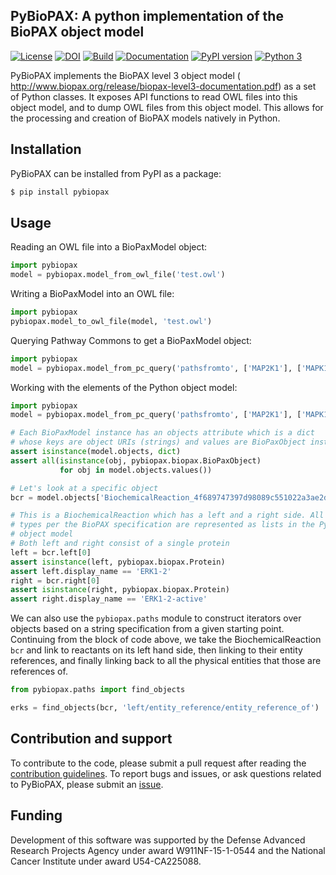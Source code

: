PyBioPAX: A python implementation of the BioPAX object model
------------------------------------------------------------
[![License](https://img.shields.io/badge/License-BSD%202--Clause-orange.svg)](https://opensource.org/licenses/BSD-2-Clause)
[![DOI](https://zenodo.org/badge/261255657.svg)](https://zenodo.org/badge/latestdoi/261255657)
[![Build](https://github.com/indralab/pybiopax/workflows/Tests/badge.svg)](https://github.com/indralab/pybiopax/actions)
[![Documentation](https://readthedocs.org/projects/pybiopax/badge/?version=latest)](https://pybiopax.readthedocs.io/en/latest/?badge=latest)
[![PyPI version](https://badge.fury.io/py/pybiopax.svg)](https://badge.fury.io/py/pybiopax)
[![Python 3](https://img.shields.io/pypi/pyversions/pybiopax.svg)](https://www.python.org/downloads/release/python-357/)

PyBioPAX implements the BioPAX level 3 object model (
http://www.biopax.org/release/biopax-level3-documentation.pdf) as a set of
Python classes. It exposes API functions to read OWL files into this
object model, and to dump OWL files from this object model.
This allows for the processing and creation of BioPAX models natively in
Python.

Installation
------------
PyBioPAX can be installed from PyPI as a package:

```bash
$ pip install pybiopax
```

Usage
-----
Reading an OWL file into a BioPaxModel object:

```python
import pybiopax
model = pybiopax.model_from_owl_file('test.owl')
```


Writing a BioPaxModel into an OWL file:

```python
import pybiopax
pybiopax.model_to_owl_file(model, 'test.owl')
```

Querying Pathway Commons to get a BioPaxModel object:

```python
import pybiopax
model = pybiopax.model_from_pc_query('pathsfromto', ['MAP2K1'], ['MAPK1'])
```

Working with the elements of the Python object model:

```python
import pybiopax
model = pybiopax.model_from_pc_query('pathsfromto', ['MAP2K1'], ['MAPK1'])

# Each BioPaxModel instance has an objects attribute which is a dict
# whose keys are object URIs (strings) and values are BioPaxObject instances.
assert isinstance(model.objects, dict)
assert all(isinstance(obj, pybiopax.biopax.BioPaxObject)
           for obj in model.objects.values())

# Let's look at a specific object
bcr = model.objects['BiochemicalReaction_4f689747397d98089c551022a3ae2d88']

# This is a BiochemicalReaction which has a left and a right side. All list/set
# types per the BioPAX specification are represented as lists in the Python
# object model
# Both left and right consist of a single protein
left = bcr.left[0]
assert isinstance(left, pybiopax.biopax.Protein)
assert left.display_name == 'ERK1-2'
right = bcr.right[0]
assert isinstance(right, pybiopax.biopax.Protein)
assert right.display_name == 'ERK1-2-active'
```

We can also use the `pybiopax.paths` module to construct iterators over
objects based on a string specification from a given starting point.
Continuing from the block of code above, we take the BiochemicalReaction
`bcr` and link to reactants on its left hand side, then linking to their
entity references, and finally linking back to all the physical entities
that those are references of.

```python
from pybiopax.paths import find_objects

erks = find_objects(bcr, 'left/entity_reference/entity_reference_of')
```

Contribution and support
------------------------
To contribute to the code, please submit a pull request after
reading the [contribution guidelines](https://github.com/indralab/pybiopax/blob/master/CONTRIBUTING.md).
To report bugs and issues, or ask questions related to PyBioPAX, please
submit an [issue](https://github.com/indralab/pybiopax/issues).

Funding
-------
Development of this software was supported by the Defense Advanced Research
Projects Agency under award W911NF-15-1-0544 and the National Cancer Institute
under award U54-CA225088.
